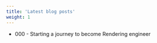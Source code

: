 ```yaml
---
title: 'Latest blog posts'
weight: 1
---
```


- 000 - Starting a journey to become Rendering engineer